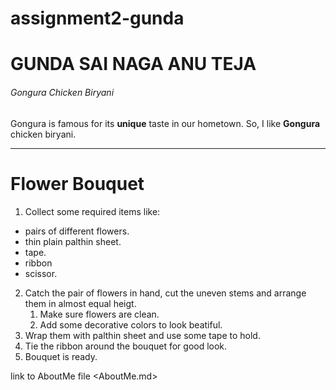# assignment2-gunda
 # GUNDA SAI NAGA ANU TEJA
 ###### Gongura Chicken Biryani <br>

Gongura is famous for its **unique** taste in our hometown. So, I like **Gongura** chicken biryani.

---

# Flower Bouquet

1. Collect some required items like:
  * pairs of different flowers. 
  * thin plain palthin sheet.
  * tape.
  * ribbon
  * scissor. 
2. Catch the pair of flowers in hand, cut the uneven stems and arrange them in almost equal heigt.  
    1. Make sure flowers are clean.
    2. Add some decorative colors to look beatiful.
6. Wrap them with palthin sheet and use some tape to hold.
3. Tie the ribbon around the bouquet for good look.
5. Bouquet is ready.





link to AboutMe file
  <AboutMe.md>